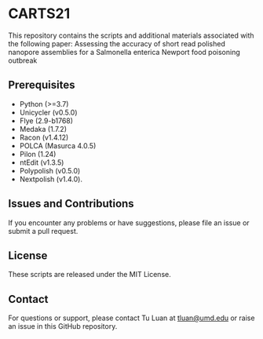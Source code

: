 # CARTS21
This repository contains the scripts and additional materials associated with the following paper: Assessing the accuracy of short read polished nanopore assemblies for a Salmonella enterica Newport food poisoning outbreak

## Prerequisites
- Python (>=3.7)
- Unicycler (v0.5.0)
- Flye (2.9-b1768)
- Medaka (1.7.2)
- Racon (v1.4.12)
- POLCA (Masurca 4.0.5)
- Pilon (1.24)
- ntEdit (v1.3.5)
- Polypolish (v0.5.0)
- Nextpolish (v1.4.0).


## Issues and Contributions
If you encounter any problems or have suggestions, please file an issue or submit a pull request.

## License
These scripts are released under the MIT License.

## Contact
For questions or support, please contact Tu Luan at tluan@umd.edu or raise an issue in this GitHub repository.
